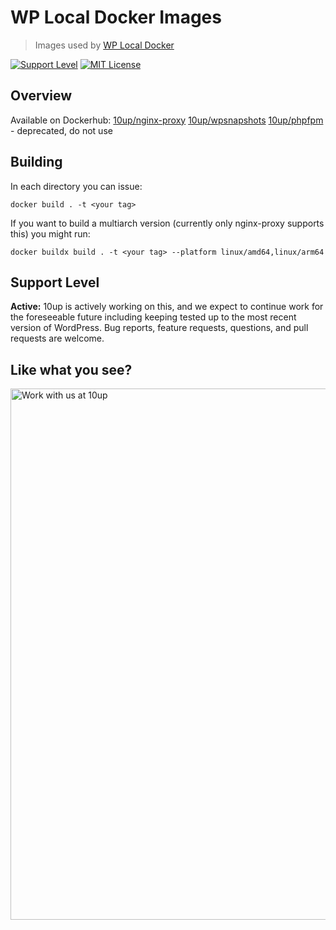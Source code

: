 # WP Local Docker Images

> Images used by [WP Local Docker](https://github.com/10up/wp-local-docker)

[![Support Level](https://img.shields.io/badge/support-active-green.svg)](#support-level) [![MIT License](https://img.shields.io/github/license/10up/wp-local-docker-images.svg)](https://github.com/10up/wp-local-docker-images/blob/master/LICENSE.md)

## Overview

Available on Dockerhub: 
[10up/nginx-proxy](https://hub.docker.com/r/10up/nginx-proxy/)
[10up/wpsnapshots](https://hub.docker.com/r/10up/wpsnapshots)
[10up/phpfpm](https://hub.docker.com/r/10up/phpfpm/) - deprecated, do not use

## Building

In each directory you can issue:

`docker build . -t <your tag>`

If you want to build a multiarch version (currently only nginx-proxy supports this) you might run:

`docker buildx build . -t <your tag> --platform linux/amd64,linux/arm64`

## Support Level

**Active:** 10up is actively working on this, and we expect to continue work for the foreseeable future including keeping tested up to the most recent version of WordPress.  Bug reports, feature requests, questions, and pull requests are welcome.

## Like what you see?

<a href="http://10up.com/contact/"><img src="https://10updotcom-wpengine.s3.amazonaws.com/uploads/2016/10/10up-Github-Banner.png" width="850" alt="Work with us at 10up"></a>
